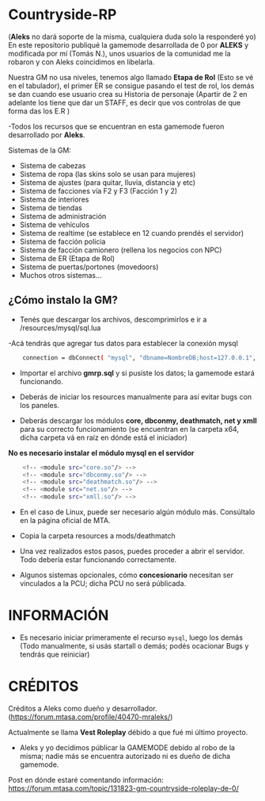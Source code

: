 # Countryside-RP

(**Aleks** no dará soporte de la misma, cualquiera duda solo la responderé yo)
En este repositorio publiqué la gamemode desarrollada de 0 por **ALEKS** y modificada por mí (Tomás N.), unos usuarios de la comunidad me la robaron y con Aleks coincidimos en libelarla.

Nuestra GM no usa niveles, tenemos algo llamado **Etapa de Rol** (Esto se vé en el tabulador), el primer ER se consigue pasando el test de rol, los demás se dan cuando ese usuario crea su Historia de personaje (Apartir de 2 en adelante los tiene que dar un STAFF, es decir que vos controlas de que forma das los E.R )

-Todos los recursos que se encuentran en esta gamemode fueron desarrollado por **Aleks**.

Sistemas de la GM:

- Sistema de cabezas
- Sistema de ropa (las skins solo se  usan para mujeres)
- Sistema de ajustes (para quitar, lluvia, distancia y etc)
- Sistema de facciones vía F2 y F3 (Facción 1 y 2)
- Sistema de interiores
- Sistema de tiendas
- Sistema de administración
- Sistema de vehículos
- Sistema de realtime (se establece en 12 cuando prendés el servidor)
- Sistema de facción policia
- Sistema de facción camionero (rellena los negocios con NPC)
- Sistema de ER (Etapa de Rol)
- Sistema de puertas/portones (movedoors)
- Muchos otros sistemas...

## ¿Cómo instalo la GM?

- Tenés que descargar los archivos, descomprimirlos e ir a /resources/mysql/sql.lua

-Acá tendrás que agregar tus datos para establecer la conexión mysql
```bash
	connection = dbConnect( "mysql", "dbname=NombreDB;host=127.0.0.1", "usuario", "contraseña", "share=0" )
```

- Importar el archivo **gmrp.sql** y si pusiste los datos; la gamemode estará funcionando.


- Deberás de iniciar los resources manualmente para así evitar bugs con los paneles.

- Deberás descargar los módulos **core, dbconmy, deathmatch, net y xmll** para su correcto funcionamiento (se encuentran en la carpeta x64, dicha carpeta vá en raíz en dónde está el iniciador)

**No es necesario instalar el módulo mysql en el servidor**
```bash
    <!-- <module src="core.so"/> -->
    <!-- <module src="dbconmy.so"/> -->
    <!-- <module src="deathmatch.so"/> -->
    <!-- <module src="net.so"/> -->
    <!-- <module src="xmll.so"/> -->
```

- En el caso de Linux, puede ser necesario algún módulo más. Consúltalo en la página oficial de MTA.

- Copia la carpeta resources a mods/deathmatch

- Una vez realizados estos pasos, puedes proceder a abrir el servidor. Todo debería estar funcionando correctamente.

- Algunos sistemas opcionales, cómo **concesionario** necesitan ser vinculados a la PCU; dicha PCU no será públicada. 




# INFORMACIÓN

- Es necesario iniciar primeramente el recurso `mysql`, luego los demás (Todo manualmente, si usás startall o demás; podés ocacionar Bugs y tendrás que reiniciar)


# CRÉDITOS

Créditos a Aleks como dueño y desarrollador. (https://forum.mtasa.com/profile/40470-mraleks/)

Actualmente se llama **Vest Roleplay** débido a que fué mi último proyecto.

- Aleks y yo decidimos públicar la GAMEMODE debido al robo de la misma; nadie más se encuentra autorizado ni es dueño de dicha gamemode.

Post en dónde estaré comentando información: https://forum.mtasa.com/topic/131823-gm-countryside-roleplay-de-0/
